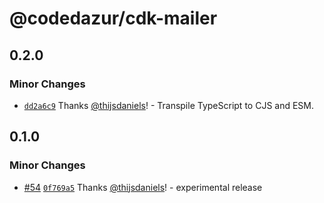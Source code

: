 # @codedazur/cdk-mailer

## 0.2.0

### Minor Changes

- [`dd2a6c9`](https://github.com/codedazur/toolkit/commit/dd2a6c9934b9b0ad2fb63e45e963d94d3ebf6dca) Thanks [@thijsdaniels](https://github.com/thijsdaniels)! - Transpile TypeScript to CJS and ESM.

## 0.1.0

### Minor Changes

- [#54](https://github.com/codedazur/toolkit/pull/54) [`0f769a5`](https://github.com/codedazur/toolkit/commit/0f769a52cb2e0bdc0fe8f22294215a7b851588ac) Thanks [@thijsdaniels](https://github.com/thijsdaniels)! - experimental release
